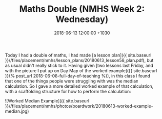 ﻿---
layout: post
title:  "Maths Double (NMHS Week 2: Wednesday)"
date:   2018-06-13 12:00:00 +1030
categories: MTeach nmhsPlacement
tags: [1-1, 1-2, 1-3, 1-4, 1-5, 2-1, 2-2, 2-3, 3-1, 3-2, 3-3, 3-4, 3-5, 3-6, 4-1, 4-2, 4-3, 5-1, 5-2]
---

Today I had a double of maths, I had made [a lesson plan]({{ site.baseurl }}//files/placement/nmhs/lesson_plans/20180613_lesson56_plan.pdf), but as usual didn't really stick to it. 
Having given [two lessons last Friday, and with the picture I put up on Day Map of the worked example]({{ site.baseurl }}{% post_url 2018-06-08-full-day-of-teaching %}), in this class I found that one of the things people were struggling with was the median calculation. So I gave a more detailed worked example of that calculation, with a scaffolding structure for how to perform the calculation:

![Worked Median Example]({{ site.baseurl }}//files/placement/nmhs/photos/boardwork/20180613-worked-example-median.jpg)


